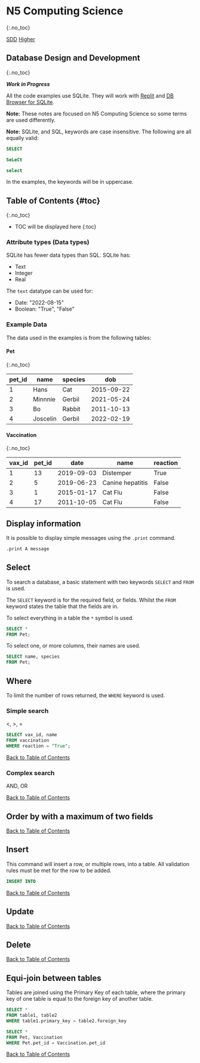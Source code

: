 # N5 Computing Science
{:.no_toc}

[SDD](index.md)
[Higher](H-CS-SDD.md)

## Database Design and Development
{:.no_toc}

___Work in Progress___

All the code examples use SQLite.  They will work with [Replit](https://replit.com/) and [DB Browser for SQLite](https://sqlitebrowser.org/).

**Note:** These notes are focused on N5 Computing Science so some terms are used differently.

**Note:**  SQLite, and SQL, keywords are case insensitive.  The following are all equally valid:

``` sql
SELECT
```
``` sql
SeLeCt
```

``` sql
select
```

In the examples, the keywords will be in uppercase.

## Table of Contents {#toc}
{:.no_toc}

* TOC will be displayed here
{:toc}

### Attribute types (Data types)

SQLite has fewer data types than SQL.  SQLite has:

* Text
* Integer
* Real

The `text` datatype can be used for:

* Date: "2022-08-15"
* Boolean: "True", "False"

### Example Data

The data used in the examples is from the following tables:

#### Pet
{:.no_toc}

| pet_id | name | species| dob|
| -- | -- | -- | -- |
| 1 | Hans | Cat | 2015-09-22 |
| 2 | Minnnie | Gerbil | 2021-05-24 |
| 3	| Bo | Rabbit | 2011-10-13 |
| 4 | Joscelin | Gerbil | 2022-02-19 |

#### Vaccination
{:.no_toc}

| vax_id | pet_id | date| name| reaction |
| -- | -- | -- | -- | -- |
| 1 | 13 | 2019-09-03 | Distemper | True |
| 2 | 5 | 2019-06-23 | Canine hepatitis | False |
| 3 | 1 | 2015-01-17 | Cat Flu | False |
| 4 | 17 | 2011-10-05 | Cat Flu | False |

## Display information

It is possible to display simple messages using the `.print` command.

``` sql
.print A message
```

## Select

To search a database, a basic statement with two keywords `SELECT` and `FROM` is used.

The `SELECT` keyword is for the required field, or fields.  Whilst the `FROM` keyword states the table that the fields are in.

To select everything in a table the `*` symbol is used.

``` sql
SELECT *
FROM Pet;
```

To select one, or more columns, their names are used.

``` sql
SELECT name, species
FROM Pet;
```
## Where

To limit the number of rows returned, the `WHERE` keyword is used.

### Simple search
<, >, =

``` sql
SELECT vax_id, name
FROM vaccination
WHERE reaction = "True";
```

[Back to Table of Contents](#toc)

### Complex search
AND, OR



[Back to Table of Contents](#toc)

## Order by with a maximum of two fields



[Back to Table of Contents](#toc)

## Insert

This command will insert a row, or multiple rows, into a table.  All validation rules must be met for the row to be added.

``` sql
INSERT INTO 
```

[Back to Table of Contents](#toc)

## Update



[Back to Table of Contents](#toc)

## Delete



[Back to Table of Contents](#toc)

## Equi-join between tables

Tables are joined using the Primary Key of each table, where the primary key of one table is equal to the foreign key of another table.

``` sql
SELECT *
FROM table1, table2
WHERE table1.primary_key = table2.foreign_key
```

``` sql
SELECT *
FROM Pet, Vaccination
WHERE Pet.pet_id = Vaccination.pet_id
```

[Back to Table of Contents](#toc)

